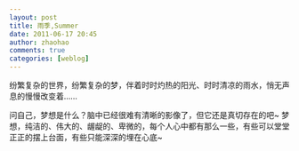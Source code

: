 ```yaml
---
layout: post
title: 雨季,Summer
date: 2011-06-17 20:45
author: zhaohao
comments: true
categories: [weblog]
---
```

纷繁复杂的世界，纷繁复杂的梦，伴着时时灼热的阳光、时时清凉的雨水，悄无声息的慢慢改变着……

问自己，梦想是什么？脑中已经很难有清晰的影像了，但它还是真切存在的吧~
梦想，纯洁的、伟大的、龌龊的、卑微的，每个人心中都有那么一些，有些可以堂堂正正的摆上台面，有些只能深深的埋在心底~
